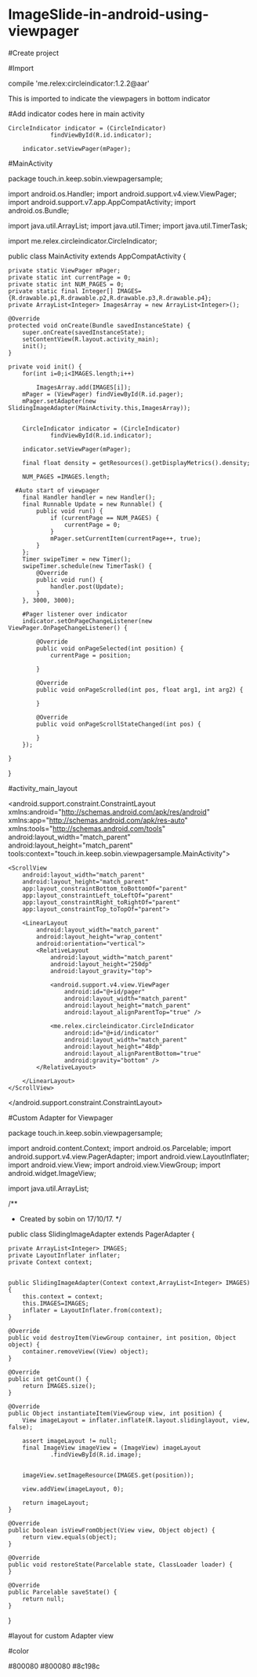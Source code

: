 # ImageSlide-in-android-using-viewpager

#Create project 

#Import 

  compile 'me.relex:circleindicator:1.2.2@aar'
  
  This is imported to indicate the viewpagers in bottom indicator
  
  #Add indicator codes here in main activity
  
    CircleIndicator indicator = (CircleIndicator)
                findViewById(R.id.indicator);

        indicator.setViewPager(mPager);


#MainActivity 

package touch.in.keep.sobin.viewpagersample;

import android.os.Handler;
import android.support.v4.view.ViewPager;
import android.support.v7.app.AppCompatActivity;
import android.os.Bundle;

import java.util.ArrayList;
import java.util.Timer;
import java.util.TimerTask;

import me.relex.circleindicator.CircleIndicator;

public class MainActivity extends AppCompatActivity {
    
    private static ViewPager mPager;
    private static int currentPage = 0;
    private static int NUM_PAGES = 0;
    private static final Integer[] IMAGES= {R.drawable.p1,R.drawable.p2,R.drawable.p3,R.drawable.p4};
    private ArrayList<Integer> ImagesArray = new ArrayList<Integer>();
    
    @Override
    protected void onCreate(Bundle savedInstanceState) {
        super.onCreate(savedInstanceState);
        setContentView(R.layout.activity_main);
        init();
    }
    
    private void init() {
        for(int i=0;i<IMAGES.length;i++)
            
            ImagesArray.add(IMAGES[i]);
        mPager = (ViewPager) findViewById(R.id.pager);
        mPager.setAdapter(new SlidingImageAdapter(MainActivity.this,ImagesArray));


        CircleIndicator indicator = (CircleIndicator)
                findViewById(R.id.indicator);

        indicator.setViewPager(mPager);

        final float density = getResources().getDisplayMetrics().density;

        NUM_PAGES =IMAGES.length;

      #Auto start of viewpager
        final Handler handler = new Handler();
        final Runnable Update = new Runnable() {
            public void run() {
                if (currentPage == NUM_PAGES) {
                    currentPage = 0;
                }
                mPager.setCurrentItem(currentPage++, true);
            }
        };
        Timer swipeTimer = new Timer();
        swipeTimer.schedule(new TimerTask() {
            @Override
            public void run() {
                handler.post(Update);
            }
        }, 3000, 3000);

        #Pager listener over indicator
        indicator.setOnPageChangeListener(new ViewPager.OnPageChangeListener() {

            @Override
            public void onPageSelected(int position) {
                currentPage = position;

            }

            @Override
            public void onPageScrolled(int pos, float arg1, int arg2) {

            }

            @Override
            public void onPageScrollStateChanged(int pos) {

            }
        });

    }

}


#activity_main_layout

<?xml version="1.0" encoding="utf-8"?>
<android.support.constraint.ConstraintLayout xmlns:android="http://schemas.android.com/apk/res/android"
    xmlns:app="http://schemas.android.com/apk/res-auto"
    xmlns:tools="http://schemas.android.com/tools"
    android:layout_width="match_parent"
    android:layout_height="match_parent"
    tools:context="touch.in.keep.sobin.viewpagersample.MainActivity">

    <ScrollView
        android:layout_width="match_parent"
        android:layout_height="match_parent"
        app:layout_constraintBottom_toBottomOf="parent"
        app:layout_constraintLeft_toLeftOf="parent"
        app:layout_constraintRight_toRightOf="parent"
        app:layout_constraintTop_toTopOf="parent">

        <LinearLayout
            android:layout_width="match_parent"
            android:layout_height="wrap_content"
            android:orientation="vertical">
            <RelativeLayout
                android:layout_width="match_parent"
                android:layout_height="250dp"
                android:layout_gravity="top">

                <android.support.v4.view.ViewPager
                    android:id="@+id/pager"
                    android:layout_width="match_parent"
                    android:layout_height="match_parent"
                    android:layout_alignParentTop="true" />

                <me.relex.circleindicator.CircleIndicator
                    android:id="@+id/indicator"
                    android:layout_width="match_parent"
                    android:layout_height="48dp"
                    android:layout_alignParentBottom="true"
                    android:gravity="bottom" />
            </RelativeLayout>

        </LinearLayout>
    </ScrollView>
</android.support.constraint.ConstraintLayout>

#Custom Adapter for Viewpager

package touch.in.keep.sobin.viewpagersample;

import android.content.Context;
import android.os.Parcelable;
import android.support.v4.view.PagerAdapter;
import android.view.LayoutInflater;
import android.view.View;
import android.view.ViewGroup;
import android.widget.ImageView;

import java.util.ArrayList;

/**
 * Created by sobin on 17/10/17.
 */

public class SlidingImageAdapter extends PagerAdapter {


    private ArrayList<Integer> IMAGES;
    private LayoutInflater inflater;
    private Context context;


    public SlidingImageAdapter(Context context,ArrayList<Integer> IMAGES) {
        this.context = context;
        this.IMAGES=IMAGES;
        inflater = LayoutInflater.from(context);
    }

    @Override
    public void destroyItem(ViewGroup container, int position, Object object) {
        container.removeView((View) object);
    }

    @Override
    public int getCount() {
        return IMAGES.size();
    }

    @Override
    public Object instantiateItem(ViewGroup view, int position) {
        View imageLayout = inflater.inflate(R.layout.slidinglayout, view, false);

        assert imageLayout != null;
        final ImageView imageView = (ImageView) imageLayout
                .findViewById(R.id.image);


        imageView.setImageResource(IMAGES.get(position));

        view.addView(imageLayout, 0);

        return imageLayout;
    }

    @Override
    public boolean isViewFromObject(View view, Object object) {
        return view.equals(object);
    }

    @Override
    public void restoreState(Parcelable state, ClassLoader loader) {
    }

    @Override
    public Parcelable saveState() {
        return null;
    }


}

#layout for custom Adapter view

<?xml version="1.0" encoding="utf-8"?>
<FrameLayout xmlns:android="http://schemas.android.com/apk/res/android"
    android:layout_width="match_parent"
    android:layout_height="match_parent">
    <ImageView
        android:id="@+id/image"
        android:layout_width="match_parent"
        android:layout_height="match_parent"
        android:adjustViewBounds="true"
        android:layout_gravity="center"
        android:src="@mipmap/ic_launcher"
        android:scaleType="centerCrop" />
</FrameLayout>

#color 
<?xml version="1.0" encoding="utf-8"?>
<resources>
    <color name="colorPrimary">#800080</color>
    <color name="colorPrimaryDark">#800080</color>
    <color name="colorAccent">#8c198c</color>
</resources>

